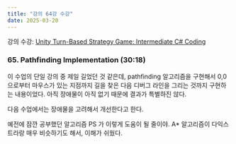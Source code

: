 ```yaml
---
title: "강의 64강 수강"
date: 2025-03-20
---
```


강의 수강: [Unity Turn-Based Strategy Game: Intermediate C# Coding](https://www.udemy.com/course/unity-turn-based-strategy/)

### 65. Pathfinding Implementation (30:18)

이 수업의 단일 강의 중 제일 길었던 것 같은데, pathfinding 알고리즘을 구현해서 0,0 으로부터 마우스가 있는 지점까지 길을 찾은 다음 디버그 라인을 그리는 것까지 구현하는 내용이었다. 아직 장애물이 아직 없기 때문에 결과가 특별하진 않다.

다음 수업에서는 장애물을 고려해서 개선한다고 한다.

예전에 잠깐 공부했던 알고리즘 PS 가 이렇게 도움이 될 줄이야. A* 알고리즘이 다익스트라랑 매우 비슷하기도 해서, 이해가 쉬웠다.
